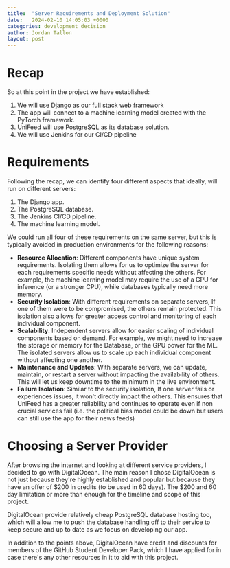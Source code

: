 ```yaml
---
title:  "Server Requirements and Deployment Solution"
date:   2024-02-10 14:05:03 +0000
categories: development decision
author: Jordan Tallon
layout: post
---
```



# Recap
So at this point in the project we have established:
1. We will use Django as our full stack web framework
2. The app will connect to a machine learning model created with the PyTorch framework.
3. UniFeed will use PostgreSQL as its database solution.
4. We will use Jenkins for our CI/CD pipeline

# Requirements
Following the recap, we can identify four different aspects that ideally, will run on different servers: 
1. The Django app.
2. The PostgreSQL database.
3. The Jenkins CI/CD pipeline.
4. The machine learning model.

We could run all four of these requirements on the same server, but this is typically avoided in production environments for the following reasons:
- **Resource Allocation**: Different components have unique system requirements. Isolating them allows for us to optimize the server for each requirements specific needs without affecting the others. For example, the machine learning model may require the use of a GPU for inference (or a stronger CPU), while databases typically need more memory.
- **Security Isolation**:  With different requirements on separate servers, If one of them were to be compromised, the others remain protected. This isolation also allows for greater access control and monitoring of each individual component.
- **Scalability**: Independent servers allow for easier scaling of individual components based on demand. For example, we might need to increase the storage or memory for the Database, or the GPU power for the ML. The isolated servers allow us to scale up each individual component without affecting one another.
- **Maintenance and Updates**: With separate servers, we can update, maintain, or restart a server without impacting the availability of others. This will let us keep downtime to the minimum in the live environment.
- **Failure Isolation**: Similar to the security isolation, If one server fails or experiences issues, it won't directly impact the others. This ensures that UniFeed has a greater reliability and continues to operate even if non crucial services fail (i.e. the political bias model could be down but users can still use the app for their news feeds)

# Choosing a Server Provider
After browsing the internet and looking at different service providers, I decided to go with DigitalOcean. The main reason I chose DigitalOcean is not just because they're highly established and popular but because they have an offer of $200 in credits (to be used in 60 days). The $200 and 60 day limitation or more than enough for the timeline and scope of this project. 

DigitalOcean provide relatively cheap PostgreSQL database hosting too, which will allow me to push the database handling off to their service to keep secure and up to date as we focus on developing our app.

In addition to the points above, DigitalOcean have credit and discounts for members of the GitHub Student Developer Pack, which I have applied for in case there's any other resources in it to aid with this project. 

